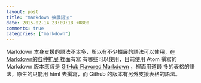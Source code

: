 ```yaml
---
layout: post
title: "markdown 擴展語法"
date: 2015-02-14 23:09:18 +0800
comments: true
categories: ["markdown"]
---
```


<!-- more -->

Markdown 本身支援的語法不太多，所以有不少擴展的語法可以使用，在 [Markdown的各种扩展 ] 裡面有寫
有哪些可以使用，目前使用 Atom 撰寫的 Markdown 版本應該是 [GitHub Flavored Markdown] ，裡面用道最
多的表格的語法，原生的只能用 html 去撰寫，而 Github 的版本有另外支援表格的語法。


[GitHub Flavored Markdown]:https://help.github.com/articles/github-flavored-markdown/
[Markdown的各种扩展 ]:http://www.pchou.info/open-source/2014/07/07/something-about-markdown.html